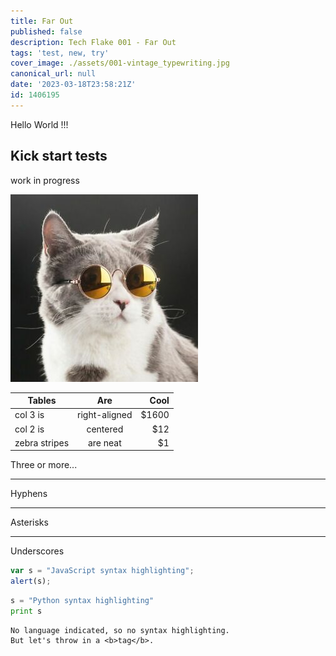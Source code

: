 ```yaml
---
title: Far Out
published: false
description: Tech Flake 001 - Far Out
tags: 'test, new, try'
cover_image: ./assets/001-vintage_typewriting.jpg
canonical_url: null
date: '2023-03-18T23:58:21Z'
id: 1406195
---
```


Hello World !!!

## Kick start tests

work in progress

![and some pictures too](./assets/cat1.jpg)

| Tables        | Are           | Cool  |
| ------------- |:-------------:| -----:|
| col 3 is      | right-aligned | $1600 |
| col 2 is      | centered      |   $12 |
| zebra stripes | are neat      |    $1 |


Three or more...

---

Hyphens

***

Asterisks

___

Underscores


```javascript
var s = "JavaScript syntax highlighting";
alert(s);
```
 
```python
s = "Python syntax highlighting"
print s
```
 
```
No language indicated, so no syntax highlighting. 
But let's throw in a <b>tag</b>.
```
